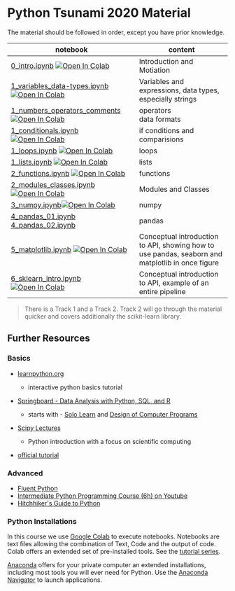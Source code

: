 # Python Tsunami 2020 Material

The material should be followed in order, except you have prior knowledge.

notebook             | content
----                 | ------
[0_intro.ipynb](0_intro.ipynb)  [![Open In Colab](https://colab.research.google.com/assets/colab-badge.svg)](https://colab.research.google.com/github/pythontsunami/teaching/blob/intro/0_intro.ipynb) | Introduction and Motiation
[1_variables_data-types.ipynb](variables_data-types.ipynb) [![Open In Colab](https://colab.research.google.com/assets/colab-badge.svg)](https://colab.research.google.com/github/pythontsunami/teaching/blob/intro/1_variables_data-types.ipynb)| Variables and expressions, data types, especially strings
[1_numbers_operators_comments](1_numbers_operators_comments.ipynb) [![Open In Colab](https://colab.research.google.com/assets/colab-badge.svg)](https://colab.research.google.com/github/pythontsunami/teaching/blob/intro/1_numbers_operators_comments.ipynb) | operators <br> data formats
[1_conditionals.ipynb](1_conditionals.ipynb) [![Open In Colab](https://colab.research.google.com/assets/colab-badge.svg)](https://colab.research.google.com/github/pythontsunami/teaching/blob/intro/1_conditionals.ipynb) | if conditions and comparisions
[1_loops.ipynb](1_loops.ipynb) [![Open In Colab](https://colab.research.google.com/assets/colab-badge.svg)](https://colab.research.google.com/github/pythontsunami/teaching/blob/intro/1_loops.ipynb) | loops
[1_lists.ipynb](1_lists.ipynb) [![Open In Colab](https://colab.research.google.com/assets/colab-badge.svg)](https://colab.research.google.com/github/pythontsunami/teaching/blob/intro/1_lists.ipynb) | lists
[2_functions.ipynb](2_functions.ipynb) [![Open In Colab](https://colab.research.google.com/assets/colab-badge.svg)](https://colab.research.google.com/github/pythontsunami/teaching/blob/intro/2_functions.ipynb)  | functions
[2_modules_classes.ipynb](2_modules_classes.ipynb) [![Open In Colab](https://colab.research.google.com/assets/colab-badge.svg)](https://colab.research.google.com/github/pythontsunami/teaching/blob/intro/2_modules_classes.ipynb)  | Modules and Classes
[3_numpy.ipynb](3_numpy.ipynb)[![Open In Colab](https://colab.research.google.com/assets/colab-badge.svg)](https://colab.research.google.com/github/pythontsunami/teaching/blob/intro/3_numpy.ipynb) | numpy
[4_pandas_01.ipynb](4_pandas_01.ipynb) <br> [4_pandas_02.ipynb](4_pandas_02.ipynb)  | pandas
[5_matplotlib.ipynb](5_matplotlib.ipynb)   [![Open In Colab](https://colab.research.google.com/assets/colab-badge.svg)](https://colab.research.google.com/github/pythontsunami/teaching/blob/intro/5_matplotlib.ipynb)  | Conceptual introduction to API, showing how to use pandas, seaborn and <br>matplotlib in once figure
[6_sklearn_intro.ipynb](6_sklearn_intro.ipynb) [![Open In Colab](https://colab.research.google.com/assets/colab-badge.svg)](https://colab.research.google.com/github/pythontsunami/teaching/blob/intro/6_sklearn_intro.ipynb) | Conceptual introduction to API, example of an entire pipeline


> There is a Track 1 and a Track 2. Track 2 will go through the material quicker
> and covers additionally the scikit-learn library.

## Further Resources

### Basics
- [learnpython.org](https://www.learnpython.org/)
  - interactive python basics tutorial

- [Springboard - Data Analysis with Python, SQL, and R](https://www.springboard.com/learning-paths/data-analysis/learn/)
  - starts with - [Solo Learn](https://www.sololearn.com/Course/Python/) and [Design of Computer Programs](https://www.udacity.com/course/design-of-computer-programs--cs212)
- [Scipy Lectures](https://scipy-lectures.org/index.html)
    - Python introduction with a focus on scientific computing
- [official tutorial](https://docs.python.org/3/tutorial/)

### Advanced
- [Fluent Python](https://www.oreilly.com/library/view/fluent-python-2nd/9781492056348/)
- [Intermediate Python Programming Course (6h)  on Youtube](https://www.youtube.com/watch?v=HGOBQPFzWKo)
- [Hitchhiker's Guide to Python](https://docs.python-guide.org/)


### Python Installations

In this course we use [Google Colab](https://colab.research.google.com/) to execute notebooks. Notebooks are text files allowing
the combination of Text, Code and the output of code. Colab offers an extended set of
pre-installed tools. See the [tutorial series](https://www.youtube.com/playlist?list=PLQY2H8rRoyvyK5aEDAI3wUUqC_F0oEroL).

[Anaconda](https://www.anaconda.com/products/individual) offers for your private computer
an extended installations, including most tools you will ever need for Python.
Use the [Anaconda Navigator](https://docs.anaconda.com/anaconda/navigator/) to launch applications.